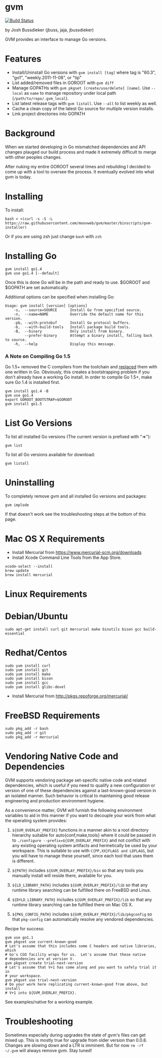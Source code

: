 # gvm

[![Build Status](https://travis-ci.org/moovweb/gvm.svg?branch=master)](https://travis-ci.org/moovweb/gvm)

by Josh Bussdieker (jbuss, jaja, jbussdieker)

GVM provides an interface to manage Go versions.

Features
========
* Install/Uninstall Go versions with `gvm install [tag]` where tag is "60.3", "go1", "weekly.2011-11-08", or "tip"
* List added/removed files in GOROOT with `gvm diff`
* Manage GOPATHs with `gvm pkgset [create/use/delete] [name]`. Use `--local` as `name` to manage repository under local path (`/path/to/repo/.gvm_local`).
* List latest release tags with `gvm listall`. Use `--all` to list weekly as well.
* Cache a clean copy of the latest Go source for multiple version installs.
* Link project directories into GOPATH

Background
==========
When we started developing in Go mismatched dependencies and API changes plauged our build process and made it extremely difficult to merge with other peoples changes.

After nuking my entire GOROOT several times and rebuilding I decided to come up with a tool to oversee the process. It eventually evolved into what gvm is today.

Installing
==========

To install:

    bash < <(curl -s -S -L https://raw.githubusercontent.com/moovweb/gvm/master/binscripts/gvm-installer)

Or if you are using zsh just change `bash` with `zsh`

Installing Go
=============
    gvm install go1.4
    gvm use go1.4 [--default]
Once this is done Go will be in the path and ready to use. $GOROOT and $GOPATH are set automatically.

Additional options can be specified when installing Go:

    Usage: gvm install [version] [options]
        -s,  --source=SOURCE      Install Go from specified source.
        -n,  --name=NAME          Override the default name for this version.
        -pb, --with-protobuf      Install Go protocol buffers.
        -b,  --with-build-tools   Install package build tools.
        -B,  --binary             Only install from binary.
             --prefer-binary      Attempt a binary install, falling back to source.
        -h,  --help               Display this message.
        
### A Note on Compiling Go 1.5
Go 1.5+ removed the C compilers from the toolchain and [replaced][compiler_note] them with one written in Go. Obviously, this creates a bootstrapping problem if you don't already have a working Go install. In order to compile Go 1.5+, make sure Go 1.4 is installed first.

```
gvm install go1.4 -B
gvm use go1.4
export GOROOT_BOOTSTRAP=$GOROOT
gvm install go1.5
```

[compiler_note]: https://docs.google.com/document/d/1OaatvGhEAq7VseQ9kkavxKNAfepWy2yhPUBs96FGV28/edit

List Go Versions
================
To list all installed Go versions (The current version is prefixed with "=>"):

    gvm list

To list all Go versions available for download:

    gvm listall

Uninstalling
============
To completely remove gvm and all installed Go versions and packages:

    gvm implode

If that doesn't work see the troubleshooting steps at the bottom of this page.

Mac OS X Requirements
====================
 * Install Mercurial from https://www.mercurial-scm.org/downloads
 * Install Xcode Command Line Tools from the App Store.

```
xcode-select --install
brew update
brew install mercurial
```

Linux Requirements
==================

Debian/Ubuntu
==================
    sudo apt-get install curl git mercurial make binutils bison gcc build-essential

Redhat/Centos
==================

    sudo yum install curl
    sudo yum install git
    sudo yum install make
    sudo yum install bison
    sudo yum install gcc
    sudo yum install glibc-devel

 * Install Mercurial from http://pkgs.repoforge.org/mercurial/

FreeBSD Requirements
====================

    sudo pkg_add -r bash
    sudo pkg_add -r git
    sudo pkg_add -r mercurial

Vendoring Native Code and Dependencies
==================================================
GVM supports vendoring package set-specific native code and related
dependencies, which is useful if you need to qualify a new configuration
or version of one of these dependencies against a last-known-good version
in an isolated manner.  Such behavior is critical to maintaining good release
engineering and production environment hygiene.

As a convenience matter, GVM will furnish the following environment variables to
aid in this manner if you want to decouple your work from what the operating
system provides:

1. ``${GVM_OVERLAY_PREFIX}`` functions in a manner akin to a root directory
  hierarchy suitable for auto{conf,make,tools} where it could be passed in
  to ``./configure --prefix=${GVM_OVERLAY_PREFIX}`` and not conflict with any
  existing operating system artifacts and hermetically be used by your
  workspace.  This is suitable to use with ``C{PP,XX}FLAGS and LDFLAGS``, but you will have
  to manage these yourself, since each tool that uses them is different.

2. ``${PATH}`` includes ``${GVM_OVERLAY_PREFIX}/bin`` so that any tools you
  manually install will reside there, available for you.

3. ``${LD_LIBRARY_PATH}`` includes ``${GVM_OVERLAY_PREFIX}/lib`` so that any
  runtime library searching can be fulfilled there on FreeBSD and Linux.

4. ``${DYLD_LIBRARY_PATH}`` includes ``${GVM_OVERLAY_PREFIX}/lib`` so that any
  runtime library searching can be fulfilled there on Mac OS X.

5. ``${PKG_CONFIG_PATH}`` includes ``${GVM_OVERLAY_PREFIX}/lib/pkgconfig`` so
  that ``pkg-config`` can automatically resolve any vendored dependencies.

Recipe for success:

    gvm use go1.1
    gvm pkgset use current-known-good
    # Let's assume that this includes some C headers and native libraries, which
    # Go's CGO facility wraps for us.  Let's assume that these native
    # dependencies are at version V.
    gvm pkgset create trial-next-version
    # Let's assume that V+1 has come along and you want to safely trial it in
    # your workspace.
    gvm pkgset use trial-next-version
    # Do your work here replicating current-known-good from above, but install
    # V+1 into ${GVM_OVERLAY_PREFIX}.

See examples/native for a working example.

Troubleshooting
===============
Sometimes especially during upgrades the state of gvm's files can get mixed up. This is mostly true for upgrade from older version than 0.0.8. Changes are slowing down and a LTR is imminent. But for now `rm -rf ~/.gvm` will always remove gvm. Stay tuned!
